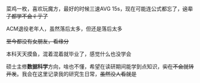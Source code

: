 菜鸡一枚，喜欢玩魔方，最好的时候三速AVG 15s，现在可能连公式都忘了，~~这辈子都学不会彳亍了~~

ACM退役老年人，虽然落后太多，但还是落后太多

~~至今都没有女朋友，看缘分~~

本科天天摸鱼，混着混着就毕业了，感觉什么也没学会

硕士主修**数据科学**方向，啥也不懂，希望在读研期间能学到点知识，~~实在不会就转开发~~。我会在这里记录我的研究生日常，~~虽然没人看就是~~